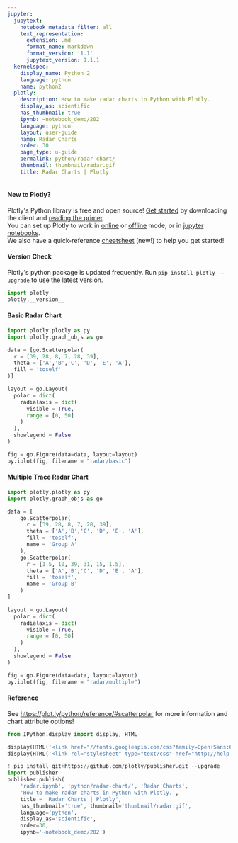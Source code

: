 ```yaml
---
jupyter:
  jupytext:
    notebook_metadata_filter: all
    text_representation:
      extension: .md
      format_name: markdown
      format_version: '1.1'
      jupytext_version: 1.1.1
  kernelspec:
    display_name: Python 2
    language: python
    name: python2
  plotly:
    description: How to make radar charts in Python with Plotly.
    display_as: scientific
    has_thumbnail: true
    ipynb: ~notebook_demo/202
    language: python
    layout: user-guide
    name: Radar Charts
    order: 30
    page_type: u-guide
    permalink: python/radar-chart/
    thumbnail: thumbnail/radar.gif
    title: Radar Charts | Plotly
---
```


#### New to Plotly?
Plotly's Python library is free and open source! [Get started](https://plot.ly/python/getting-started/) by downloading the client and [reading the primer](https://plot.ly/python/getting-started/).
<br>You can set up Plotly to work in [online](https://plot.ly/python/getting-started/#initialization-for-online-plotting) or [offline](https://plot.ly/python/getting-started/#initialization-for-offline-plotting) mode, or in [jupyter notebooks](https://plot.ly/python/getting-started/#start-plotting-online).
<br>We also have a quick-reference [cheatsheet](https://images.plot.ly/plotly-documentation/images/python_cheat_sheet.pdf) (new!) to help you get started!


#### Version Check
Plotly's python package is updated frequently. Run `pip install plotly --upgrade` to use the latest version.

```python
import plotly
plotly.__version__
```

#### Basic Radar Chart

```python
import plotly.plotly as py
import plotly.graph_objs as go

data = [go.Scatterpolar(
  r = [39, 28, 8, 7, 28, 39],
  theta = ['A','B','C', 'D', 'E', 'A'],
  fill = 'toself'
)]

layout = go.Layout(
  polar = dict(
    radialaxis = dict(
      visible = True,
      range = [0, 50]
    )
  ),
  showlegend = False
)

fig = go.Figure(data=data, layout=layout)
py.iplot(fig, filename = "radar/basic")
```

#### Multiple Trace Radar Chart

```python
import plotly.plotly as py
import plotly.graph_objs as go

data = [
    go.Scatterpolar(
      r = [39, 28, 8, 7, 28, 39],
      theta = ['A','B','C', 'D', 'E', 'A'],
      fill = 'toself',
      name = 'Group A'
    ),
    go.Scatterpolar(
      r = [1.5, 10, 39, 31, 15, 1.5],
      theta = ['A','B','C', 'D', 'E', 'A'],
      fill = 'toself',
      name = 'Group B'
    )
]

layout = go.Layout(
  polar = dict(
    radialaxis = dict(
      visible = True,
      range = [0, 50]
    )
  ),
  showlegend = False
)

fig = go.Figure(data=data, layout=layout)
py.iplot(fig, filename = "radar/multiple")
```

#### Reference
See https://plot.ly/python/reference/#scatterpolar for more information and chart attribute options!

```python
from IPython.display import display, HTML

display(HTML('<link href="//fonts.googleapis.com/css?family=Open+Sans:600,400,300,200|Inconsolata|Ubuntu+Mono:400,700" rel="stylesheet" type="text/css" />'))
display(HTML('<link rel="stylesheet" type="text/css" href="http://help.plot.ly/documentation/all_static/css/ipython-notebook-custom.css">'))

! pip install git+https://github.com/plotly/publisher.git --upgrade
import publisher
publisher.publish(
    'radar.ipynb', 'python/radar-chart/', 'Radar Charts',
    'How to make radar charts in Python with Plotly.',
    title = 'Radar Charts | Plotly',
    has_thumbnail='true', thumbnail='thumbnail/radar.gif',
    language='python',
    display_as='scientific',
    order=30,
    ipynb='~notebook_demo/202')
```

```python

```
